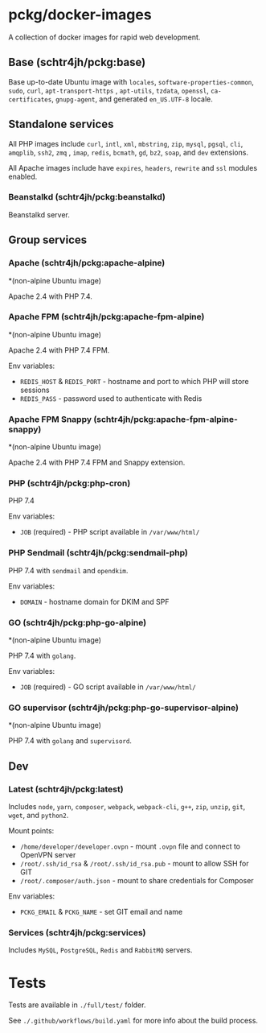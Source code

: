 # pckg/docker-images

A collection of docker images for rapid web development.

## Base (schtr4jh/pckg:base)

Base up-to-date Ubuntu image with `locales`, `software-properties-common`, `sudo`, `curl`, `apt-transport-https`
, `apt-utils`, `tzdata`, `openssl`, `ca-certificates`, `gnupg-agent`, and generated `en_US.UTF-8` locale.

## Standalone services

All PHP images include `curl`, `intl`, `xml`, `mbstring`, `zip`, `mysql`, `pgsql`, `cli`, `amqplib`, `ssh2`, `zmq`
, `imap`, `redis`, `bcmath`, `gd`, `bz2`, `soap`, and `dev` extensions.

All Apache images include have `expires`, `headers`, `rewrite` and `ssl` modules enabled.

### Beanstalkd (schtr4jh/pckg:beanstalkd)

Beanstalkd server.

## Group services

### Apache (schtr4jh/pckg:apache-alpine)

*(non-alpine Ubuntu image)

Apache 2.4 with PHP 7.4.

### Apache FPM (schtr4jh/pckg:apache-fpm-alpine)

*(non-alpine Ubuntu image)

Apache 2.4 with PHP 7.4 FPM.

Env variables:

- `REDIS_HOST` & `REDIS_PORT` - hostname and port to which PHP will store sessions
- `REDIS_PASS` - password used to authenticate with Redis

### Apache FPM Snappy (schtr4jh/pckg:apache-fpm-alpine-snappy)

*(non-alpine Ubuntu image)

Apache 2.4 with PHP 7.4 FPM and Snappy extension.

### PHP (schtr4jh/pckg:php-cron)

PHP 7.4

Env variables:

- `JOB` (required) - PHP script available in `/var/www/html/`

### PHP Sendmail (schtr4jh/pckg:sendmail-php)

PHP 7.4 with `sendmail` and `opendkim`.

Env variables:

- `DOMAIN` - hostname domain for DKIM and SPF

### GO (schtr4jh/pckg:php-go-alpine)

*(non-alpine Ubuntu image)

PHP 7.4 with `golang`.

Env variables:

- `JOB` (required) - GO script available in `/var/www/html/`

### GO supervisor (schtr4jh/pckg:php-go-supervisor-alpine)

*(non-alpine Ubuntu image)

PHP 7.4 with `golang` and `supervisord`.

## Dev

### Latest (schtr4jh/pckg:latest)

Includes `node`, `yarn`, `composer`, `webpack`, `webpack-cli`, `g++`, `zip`, `unzip`, `git`, `wget`, and `python2`.

Mount points:

- `/home/developer/developer.ovpn` - mount `.ovpn` file and connect to OpenVPN server
- `/root/.ssh/id_rsa` & `/root/.ssh/id_rsa.pub` - mount to allow SSH for GIT
- `/root/.composer/auth.json` - mount to share credentials for Composer

Env variables:

- `PCKG_EMAIL` & `PCKG_NAME` - set GIT email and name

### Services (schtr4jh/pckg:services)

Includes `MySQL`, `PostgreSQL`, `Redis` and `RabbitMQ` servers.

# Tests

Tests are available in `./full/test/` folder.

See `./.github/workflows/build.yaml` for more info about the build process.
